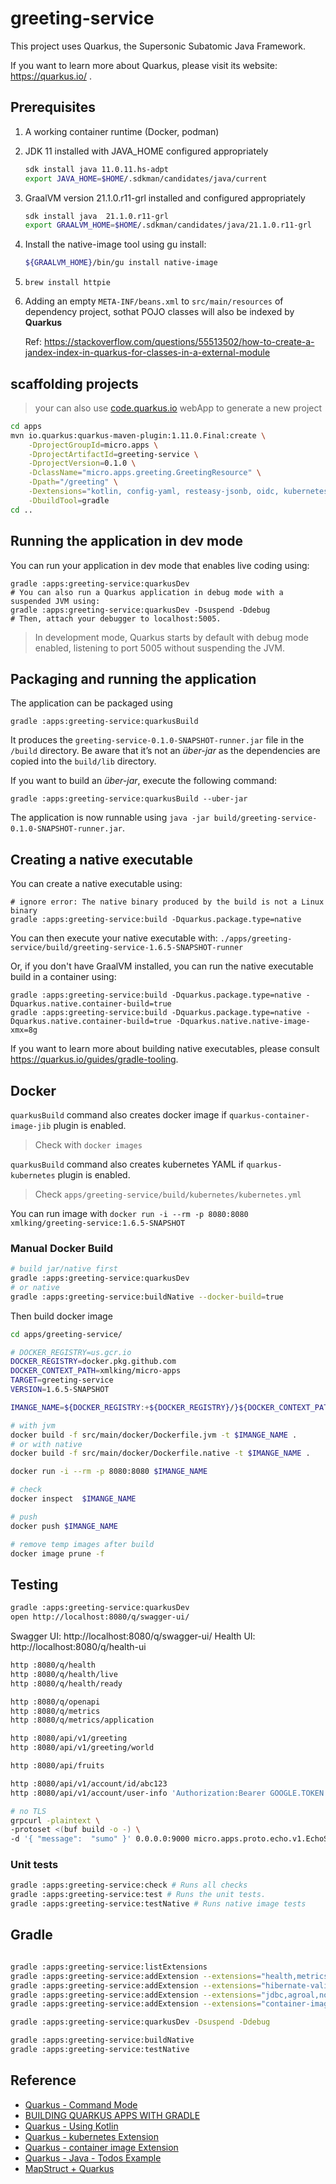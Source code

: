 # greeting-service

This project uses Quarkus, the Supersonic Subatomic Java Framework.

If you want to learn more about Quarkus, please visit its website: https://quarkus.io/ .

## Prerequisites

1. A working container runtime (Docker, podman)
1. JDK 11 installed with JAVA_HOME configured appropriately
    ```bash
    sdk install java 11.0.11.hs-adpt
    export JAVA_HOME=$HOME/.sdkman/candidates/java/current
    ```
1. GraalVM version 21.1.0.r11-grl installed and configured appropriately
    ```bash
    sdk install java  21.1.0.r11-grl
    export GRAALVM_HOME=$HOME/.sdkman/candidates/java/21.1.0.r11-grl
    ```
1. Install the native-image tool using gu install:
    ```bash
    ${GRAALVM_HOME}/bin/gu install native-image
    ```
1. `brew install httpie`

1. Adding an empty `META-INF/beans.xml` to `src/main/resources` of dependency project, sothat POJO classes will also be indexed by **Quarkus**

    Ref: https://stackoverflow.com/questions/55513502/how-to-create-a-jandex-index-in-quarkus-for-classes-in-a-external-module

## scaffolding projects

> your can also use [code.quarkus.io](https://code.quarkus.io/?g=micro.apps&a=greeting-service&v=1.0.0-SNAPSHOT&b=GRADLE_KOTLIN_DSL&s=ARC.dZK.tqK.qZz.Ll4.OxX.fgL&cn=code.quarkus.io) webApp to generate a new project
```bash
cd apps
mvn io.quarkus:quarkus-maven-plugin:1.11.0.Final:create \
    -DprojectGroupId=micro.apps \
    -DprojectArtifactId=greeting-service \
    -DprojectVersion=0.1.0 \
    -DclassName="micro.apps.greeting.GreetingResource" \
    -Dpath="/greeting" \
    -Dextensions="kotlin, config-yaml, resteasy-jsonb, oidc, kubernetes, jib, grpc" \
    -DbuildTool=gradle
cd ..
```

## Running the application in dev mode

You can run your application in dev mode that enables live coding using:
```
gradle :apps:greeting-service:quarkusDev
# You can also run a Quarkus application in debug mode with a suspended JVM using:
gradle :apps:greeting-service:quarkusDev -Dsuspend -Ddebug
# Then, attach your debugger to localhost:5005.
```
> In development mode, Quarkus starts by default with debug mode enabled, listening to port 5005 without suspending the JVM.

## Packaging and running the application

The application can be packaged using
```shell script
gradle :apps:greeting-service:quarkusBuild
```
It produces the `greeting-service-0.1.0-SNAPSHOT-runner.jar` file in the `/build` directory.
Be aware that it’s not an _über-jar_ as the dependencies are copied into the `build/lib` directory.

If you want to build an _über-jar_, execute the following command:
```shell script
gradle :apps:greeting-service:quarkusBuild --uber-jar
```

The application is now runnable using `java -jar build/greeting-service-0.1.0-SNAPSHOT-runner.jar`.

## Creating a native executable

You can create a native executable using: 
```shell script
# ignore error: The native binary produced by the build is not a Linux binary
gradle :apps:greeting-service:build -Dquarkus.package.type=native
```
You can then execute your native executable with: `./apps/greeting-service/build/greeting-service-1.6.5-SNAPSHOT-runner`

Or, if you don't have GraalVM installed, you can run the native executable build in a container using: 
```shell script
gradle :apps:greeting-service:build -Dquarkus.package.type=native -Dquarkus.native.container-build=true
gradle :apps:greeting-service:build -Dquarkus.package.type=native -Dquarkus.native.container-build=true -Dquarkus.native.native-image-xmx=8g
```

If you want to learn more about building native executables, please consult https://quarkus.io/guides/gradle-tooling.

## Docker 

`quarkusBuild` command also creates docker image if `quarkus-container-image-jib` plugin is enabled.
> Check with `docker images`

`quarkusBuild` command also creates kubernetes YAML if `quarkus-kubernetes` plugin is enabled.
> Check `apps/greeting-service/build/kubernetes/kubernetes.yml`

You can run image with `docker run -i --rm -p 8080:8080 xmlking/greeting-service:1.6.5-SNAPSHOT`

### Manual Docker Build

```bash
# build jar/native first
gradle :apps:greeting-service:quarkusDev
# or native
gradle :apps:greeting-service:buildNative --docker-build=true
```

Then build docker image

```bash
cd apps/greeting-service/

# DOCKER_REGISTRY=us.gcr.io
DOCKER_REGISTRY=docker.pkg.github.com
DOCKER_CONTEXT_PATH=xmlking/micro-apps
TARGET=greeting-service
VERSION=1.6.5-SNAPSHOT

IMANGE_NAME=${DOCKER_REGISTRY:+${DOCKER_REGISTRY}/}${DOCKER_CONTEXT_PATH}/${TARGET}:${VERSION}

# with jvm 
docker build -f src/main/docker/Dockerfile.jvm -t $IMANGE_NAME .
# or with native
docker build -f src/main/docker/Dockerfile.native -t $IMANGE_NAME .

docker run -i --rm -p 8080:8080 $IMANGE_NAME

# check
docker inspect  $IMANGE_NAME

# push
docker push $IMANGE_NAME

# remove temp images after build
docker image prune -f
```

## Testing

```bash
gradle :apps:greeting-service:quarkusDev
open http://localhost:8080/q/swagger-ui/
```

Swagger UI: http://localhost:8080/q/swagger-ui/
Health UI: http://localhost:8080/q/health-ui

```bash
http :8080/q/health
http :8080/q/health/live
http :8080/q/health/ready

http :8080/q/openapi
http :8080/q/metrics
http :8080/q/metrics/application

http :8080/api/v1/greeting
http :8080/api/v1/greeting/world

http :8080/api/fruits

http :8080/api/v1/account/id/abc123
http :8080/api/v1/account/user-info 'Authorization:Bearer GOOGLE.TOKEN'
```

```bash
# no TLS
grpcurl -plaintext \
-protoset <(buf build -o -) \
-d '{ "message":  "sumo" }' 0.0.0.0:9000 micro.apps.proto.echo.v1.EchoService/Echo
```


### Unit tests

```bash
gradle :apps:greeting-service:check # Runs all checks
gradle :apps:greeting-service:test # Runs the unit tests.
gradle :apps:greeting-service:testNative # Runs native image tests
```

## Gradle 

```bash

gradle :apps:greeting-service:listExtensions
gradle :apps:greeting-service:addExtension --extensions="health,metrics,openapi"
gradle :apps:greeting-service:addExtension --extensions="hibernate-validator"
gradle :apps:greeting-service:addExtension --extensions="jdbc,agroal,non-exist-ent"
gradle :apps:greeting-service:addExtension --extensions="container-image-jib, kubernetes"

gradle :apps:greeting-service:quarkusDev -Dsuspend -Ddebug

gradle :apps:greeting-service:buildNative
gradle :apps:greeting-service:testNative
```

## Reference 
- [Quarkus - Command Mode](https://quarkus.io/guides/command-mode-reference)
- [BUILDING QUARKUS APPS WITH GRADLE](https://quarkus.io/guides/gradle-tooling)
- [Quarkus - Using Kotlin](https://github.com/quarkusio/quarkus/blob/master/docs/src/main/asciidoc/kotlin.adoc)
- [Quarkus - kubernetes Extension](https://quarkus.io/guides/kubernetes)
- [Quarkus - container image Extension](https://quarkus.io/guides/container-image)
- [Quarkus - Java - Todos Example](https://github.com/ineat/karate-quarkus-demo)
- [MapStruct + Quarkus](https://github.com/mapstruct/mapstruct-examples/tree/master/mapstruct-quarkus)
